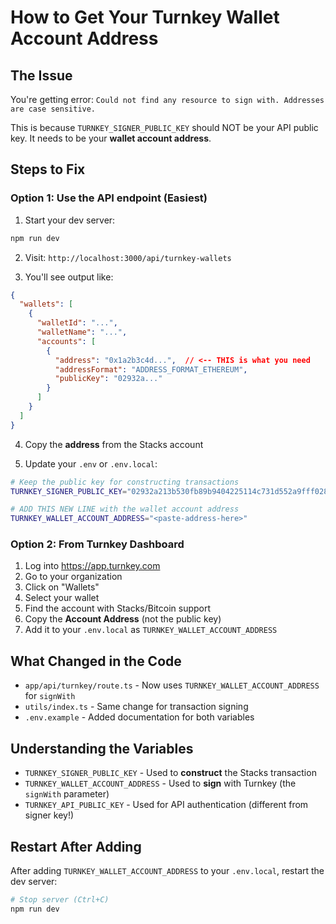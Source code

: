 # How to Get Your Turnkey Wallet Account Address

## The Issue
You're getting error: `Could not find any resource to sign with. Addresses are case sensitive.`

This is because `TURNKEY_SIGNER_PUBLIC_KEY` should NOT be your API public key. It needs to be your **wallet account address**.

## Steps to Fix

### Option 1: Use the API endpoint (Easiest)

1. Start your dev server:
```bash
npm run dev
```

2. Visit: `http://localhost:3000/api/turnkey-wallets`

3. You'll see output like:
```json
{
  "wallets": [
    {
      "walletId": "...",
      "walletName": "...",
      "accounts": [
        {
          "address": "0x1a2b3c4d...",  // <-- THIS is what you need
          "addressFormat": "ADDRESS_FORMAT_ETHEREUM",
          "publicKey": "02932a..."
        }
      ]
    }
  ]
}
```

4. Copy the **address** from the Stacks account

5. Update your `.env` or `.env.local`:
```bash
# Keep the public key for constructing transactions
TURNKEY_SIGNER_PUBLIC_KEY="02932a213b530fb89b9404225114c731d552a9fff028bebc371562870d51e6ac5b"

# ADD THIS NEW LINE with the wallet account address
TURNKEY_WALLET_ACCOUNT_ADDRESS="<paste-address-here>"
```

### Option 2: From Turnkey Dashboard

1. Log into https://app.turnkey.com
2. Go to your organization
3. Click on "Wallets"
4. Select your wallet
5. Find the account with Stacks/Bitcoin support
6. Copy the **Account Address** (not the public key)
7. Add it to your `.env.local` as `TURNKEY_WALLET_ACCOUNT_ADDRESS`

## What Changed in the Code

- `app/api/turnkey/route.ts` - Now uses `TURNKEY_WALLET_ACCOUNT_ADDRESS` for `signWith`
- `utils/index.ts` - Same change for transaction signing
- `.env.example` - Added documentation for both variables

## Understanding the Variables

- `TURNKEY_SIGNER_PUBLIC_KEY` - Used to **construct** the Stacks transaction
- `TURNKEY_WALLET_ACCOUNT_ADDRESS` - Used to **sign** with Turnkey (the `signWith` parameter)
- `TURNKEY_API_PUBLIC_KEY` - Used for API authentication (different from signer key!)

## Restart After Adding

After adding `TURNKEY_WALLET_ACCOUNT_ADDRESS` to your `.env.local`, restart the dev server:
```bash
# Stop server (Ctrl+C)
npm run dev
```
